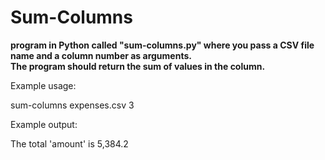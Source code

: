# Sum-Columns

**program in Python called "sum-columns.py" where you pass a CSV file name and a column number as arguments.  
The program should return the sum of values in the column.**  

Example usage:  

sum-columns expenses.csv 3  

Example output:  

The total 'amount' is 5,384.2  
